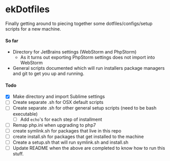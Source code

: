 # ekDotfiles

Finally getting around to piecing together some dotfiles/configs/setup scripts for a new machine.

#### So far

* Directory for JetBrains settings (WebStorm and PhpStorm)
  * As it turns out exporting PhpStorm settings does not import into WebStorm
* General scripts documented which will run installers package managers and git to get you up and running.

#### Todo

- [x] Make directory and import Sublime settings
- [ ] Create separate .sh for OSX default scripts
- [ ] Create separate .sh for other general setup scripts (need to be bash executable)
  - [ ] Add `echo`'s for each step of installment
- [ ] Remap php.ini when upgrading to php7
- [ ] create symlink.sh for packages that live in this repo
- [ ] create install.sh for packages that get installed to the machine
- [ ] Create a setup.sh that will run symlink.sh and install.sh
- [ ] Update README when the above are completed to know how to run this stuff.
